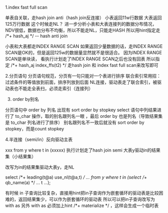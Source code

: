 

1.index fast full scan

单表自关联，走hash join anti（hash join反连接）
小表返回11w行数据
大表返回125万行数据
这个时候走NL？
进一步分析小表和大表连接列的数据分布情况，NDV很低，数据也分布不均衡，所以不能走NL，只能走HASH
所以用hint指定走　 /*+ hash_aj */  -- hash anti join

小表和大表都走INDEX RANGE SCAN
如果返回少量数据的话，走INDEX RANGE SCAN是OK的，但是返回125w的数据量显然就不是很适合。
因为INDEX RANGE SCAN是单块读，
看执行计划走了INDEX RANGE SCAN之后也没有回表
所以指定 /*+ hash_aj index_ffs(t2) */
走hash join 和 index fast full scan来改写即可


2.分页语句
分页语句规范，分页有一句只能对一个表进行排序
联合索引常用招：
过滤条件的等值放到前面，排序列放到后面
NL连接，驱动表走了联合索引，被驱动表也不能走全表扫，必须走索引（连接列）

3. order by别名

分页语句中 order by 列名
出现有 sort order by stopkey
select 语句中列结果进行了 to_char 操作，取的别名跟列名一眼 ，最后 order by 也是列名（导致结果集是 to_char 列名进行了排序）
别名跟列名不一致后就没有 sort order by stopkey，而是count stopkey

4.半连接（semi/in）反向驱动主表

xxx from y where t in (xxxxx)
执行计划走了hash join semi
大表y驱动in的结果集（小结果集）

改写为in的结果集驱动大表y，走NL

select /*+ leading(t@a) use_nl(t@a,t) */ ... from y where t in (select /*+ qb_name(a) */ ... t ...);

有时候 in 子查询比较复杂，直接用hint把in子查询作为嵌套循环的驱动表是比较困难的，返回结果集少，可以作为嵌套循环的驱动表
所以可以把in子查询改写为with as
另外 with as 必须加上hint /*+ materialize */ ，这样会生成一个临时表


